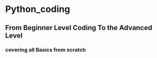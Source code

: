 # Python_coding

## From Beginner Level Coding To the Advanced Level 

### covering all Basics from scratch 
